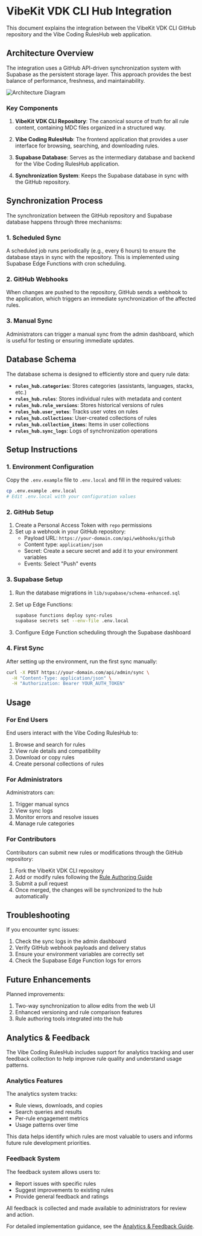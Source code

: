 # VibeKit VDK CLI Hub Integration

This document explains the integration between the VibeKit VDK CLI GitHub repository and the Vibe Coding RulesHub web application.

## Architecture Overview

The integration uses a GitHub API-driven synchronization system with Supabase as the persistent storage layer. This approach provides the best balance of performance, freshness, and maintainability.

![Architecture Diagram](docs/images/integration-architecture.png)

### Key Components

1. **VibeKit VDK CLI Repository**: The canonical source of truth for all rule content, containing MDC files organized in a structured way.

2. **Vibe Coding RulesHub**: The frontend application that provides a user interface for browsing, searching, and downloading rules.

3. **Supabase Database**: Serves as the intermediary database and backend for the Vibe Coding RulesHub application.

4. **Synchronization System**: Keeps the Supabase database in sync with the GitHub repository.

## Synchronization Process

The synchronization between the GitHub repository and Supabase database happens through three mechanisms:

### 1. Scheduled Sync

A scheduled job runs periodically (e.g., every 6 hours) to ensure the database stays in sync with the repository. This is implemented using Supabase Edge Functions with cron scheduling.

### 2. GitHub Webhooks

When changes are pushed to the repository, GitHub sends a webhook to the application, which triggers an immediate synchronization of the affected rules.

### 3. Manual Sync

Administrators can trigger a manual sync from the admin dashboard, which is useful for testing or ensuring immediate updates.

## Database Schema

The database schema is designed to efficiently store and query rule data:

- **`rules_hub.categories`**: Stores categories (assistants, languages, stacks, etc.)
- **`rules_hub.rules`**: Stores individual rules with metadata and content
- **`rules_hub.rule_versions`**: Stores historical versions of rules
- **`rules_hub.user_votes`**: Tracks user votes on rules
- **`rules_hub.collections`**: User-created collections of rules
- **`rules_hub.collection_items`**: Items in user collections
- **`rules_hub.sync_logs`**: Logs of synchronization operations

## Setup Instructions

### 1. Environment Configuration

Copy the `.env.example` file to `.env.local` and fill in the required values:

```bash
cp .env.example .env.local
# Edit .env.local with your configuration values
```

### 2. GitHub Setup

1. Create a Personal Access Token with `repo` permissions
2. Set up a webhook in your GitHub repository:
   - Payload URL: `https://your-domain.com/api/webhooks/github`
   - Content type: `application/json`
   - Secret: Create a secure secret and add it to your environment variables
   - Events: Select "Push" events

### 3. Supabase Setup

1. Run the database migrations in `lib/supabase/schema-enhanced.sql`
2. Set up Edge Functions:
   ```bash
   supabase functions deploy sync-rules
   supabase secrets set --env-file .env.local
   ```

3. Configure Edge Function scheduling through the Supabase dashboard

### 4. First Sync

After setting up the environment, run the first sync manually:

```bash
curl -X POST https://your-domain.com/api/admin/sync \
  -H "Content-Type: application/json" \
  -H "Authorization: Bearer YOUR_AUTH_TOKEN"
```

## Usage

### For End Users

End users interact with the Vibe Coding RulesHub to:

1. Browse and search for rules
2. View rule details and compatibility
3. Download or copy rules
4. Create personal collections of rules

### For Administrators

Administrators can:

1. Trigger manual syncs
2. View sync logs
3. Monitor errors and resolve issues
4. Manage rule categories

### For Contributors

Contributors can submit new rules or modifications through the GitHub repository:

1. Fork the VibeKit VDK CLI repository
2. Add or modify rules following the [Rule Authoring Guide](docs/Rule-Authoring-Guide.md)
3. Submit a pull request
4. Once merged, the changes will be synchronized to the hub automatically

## Troubleshooting

If you encounter sync issues:

1. Check the sync logs in the admin dashboard
2. Verify GitHub webhook payloads and delivery status
3. Ensure your environment variables are correctly set
4. Check the Supabase Edge Function logs for errors

## Future Enhancements

Planned improvements:

1. Two-way synchronization to allow edits from the web UI
2. Enhanced versioning and rule comparison features
3. Rule authoring tools integrated into the hub

## Analytics & Feedback

The Vibe Coding RulesHub includes support for analytics tracking and user feedback collection to help improve rule quality and understand usage patterns.

### Analytics Features

The analytics system tracks:

- Rule views, downloads, and copies
- Search queries and results
- Per-rule engagement metrics
- Usage patterns over time

This data helps identify which rules are most valuable to users and informs future rule development priorities.

### Feedback System

The feedback system allows users to:

- Report issues with specific rules
- Suggest improvements to existing rules
- Provide general feedback and ratings

All feedback is collected and made available to administrators for review and action.

For detailed implementation guidance, see the [Analytics & Feedback Guide](docs/Analytics-Feedback-Guide.md).
